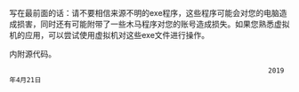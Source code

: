 写在最前面的话：请不要相信来源不明的exe程序，这些程序可能会对您的电脑造成损害，同时还有可能附带了一些木马程序对您的账号造成损失。如果您熟悉虚拟机的应用，可以尝试使用虚拟机对这些exe文件进行操作。

内附源代码。







                                                                     2019年4月21日
